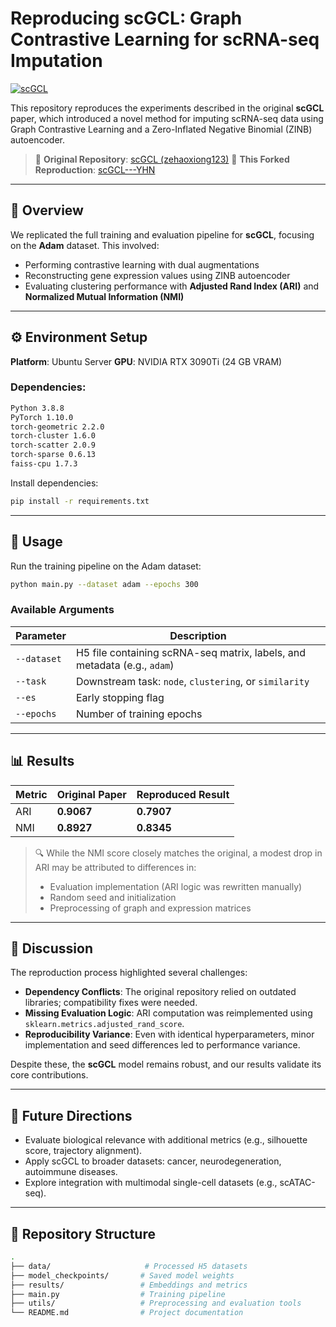 # Reproducing scGCL: Graph Contrastive Learning for scRNA-seq Imputation

[![scGCL](https://github.com/zehaoxiong123/scGCL/blob/main/scGCL.png)](https://github.com/zehaoxiong123/scGCL)

This repository reproduces the experiments described in the original **scGCL** paper, which introduced a novel method for imputing scRNA-seq data using Graph Contrastive Learning and a Zero-Inflated Negative Binomial (ZINB) autoencoder.

> 🔗 **Original Repository**: [scGCL (zehaoxiong123)](https://github.com/zehaoxiong123/scGCL)
> 📂 **This Forked Reproduction**: [scGCL---YHN](https://github.com/YonaDassa/scGCL---YHN.git)

---

## 🔬 Overview

We replicated the full training and evaluation pipeline for **scGCL**, focusing on the **Adam** dataset. This involved:

* Performing contrastive learning with dual augmentations
* Reconstructing gene expression values using ZINB autoencoder
* Evaluating clustering performance with **Adjusted Rand Index (ARI)** and **Normalized Mutual Information (NMI)**

---

## ⚙️ Environment Setup

**Platform**: Ubuntu Server
**GPU**: NVIDIA RTX 3090Ti (24 GB VRAM)

### Dependencies:

```bash
Python 3.8.8
PyTorch 1.10.0
torch-geometric 2.2.0
torch-cluster 1.6.0
torch-scatter 2.0.9
torch-sparse 0.6.13
faiss-cpu 1.7.3
```

Install dependencies:

```bash
pip install -r requirements.txt
```

---

## 🚀 Usage

Run the training pipeline on the Adam dataset:

```bash
python main.py --dataset adam --epochs 300
```

### Available Arguments

| Parameter   | Description                                                              |
| ----------- | ------------------------------------------------------------------------ |
| `--dataset` | H5 file containing scRNA-seq matrix, labels, and metadata (e.g., `adam`) |
| `--task`    | Downstream task: `node`, `clustering`, or `similarity`                   |
| `--es`      | Early stopping flag                                                      |
| `--epochs`  | Number of training epochs                                                |

---

## 📊 Results

| Metric | Original Paper | Reproduced Result |
| ------ | -------------- | ----------------- |
| ARI    | **0.9067**     | **0.7907**        |
| NMI    | **0.8927**     | **0.8345**        |

> 🔍 While the NMI score closely matches the original, a modest drop in ARI may be attributed to differences in:
>
> * Evaluation implementation (ARI logic was rewritten manually)
> * Random seed and initialization
> * Preprocessing of graph and expression matrices

---

## 📌 Discussion

The reproduction process highlighted several challenges:

* **Dependency Conflicts**: The original repository relied on outdated libraries; compatibility fixes were needed.
* **Missing Evaluation Logic**: ARI computation was reimplemented using `sklearn.metrics.adjusted_rand_score`.
* **Reproducibility Variance**: Even with identical hyperparameters, minor implementation and seed differences led to performance variance.

Despite these, the **scGCL** model remains robust, and our results validate its core contributions.

---

## 🔮 Future Directions

* Evaluate biological relevance with additional metrics (e.g., silhouette score, trajectory alignment).
* Apply scGCL to broader datasets: cancer, neurodegeneration, autoimmune diseases.
* Explore integration with multimodal single-cell datasets (e.g., scATAC-seq).

---

## 📁 Repository Structure

```bash
.
├── data/                     # Processed H5 datasets
├── model_checkpoints/       # Saved model weights
├── results/                 # Embeddings and metrics
├── main.py                  # Training pipeline
├── utils/                   # Preprocessing and evaluation tools
└── README.md                # Project documentation
```
